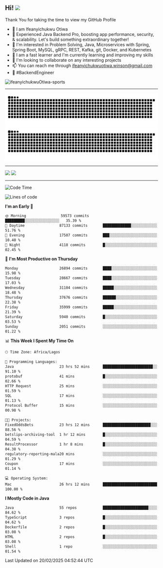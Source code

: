 <!-- BLOG-POST-LIST:START --><!-- BLOG-POST-LIST:END -->

## Hi! <img src="https://media.giphy.com/media/hvRJCLFzcasrR4ia7z/giphy.gif" width="4%"> 

Thank You for taking the time to view my GitHub Profile

- 👋 I am Ifeanyichukwu Otiwa
- 🚀 Experienced Java Backend Pro, boosting app performance, security, & scalability. Let's build something extraordinary together!
- 👀 I'm interested in Problem Solving, Java, Microservices with Spring, Spring Boot, MySQL, gRPC, REST, Kafka, git, Docker, and Kubernetes
- 🌱 I am a fast learner and I'm currently learning and improving my skills
- 💞️ I'm looking to collaborate on any interesting projects
- 📫 You can reach me through ifeanyichukwuotiwa.winson@gmail.com
- 🚀 #BackendEngineer

<p align="left" marginTop="10px"> <img src="https://komarev.com/ghpvc/?username=ifeanyichukwuOtiwa-sports&label=Profile%20views&color=0e75b6&style=for-the-badge" alt="ifeanyichukwuOtiwa-sports" /> </p>

***

<!--🐍📈SNAKEGRAPH / 🌐WEBSITE: https://github.com/Platane/snk -->
![github contribution grid snake animation](https://raw.githubusercontent.com/ifeanyichukwuOtiwa-sports/ifeanyichukwuOtiwa-sports/output/github-contribution-grid-snake-dark.svg#gh-dark-mode-only)![github contribution grid snake animation](https://raw.githubusercontent.com/ifeanyichukwuOtiwa-sports/ifeanyichukwuOtiwa-sports/output/github-contribution-grid-snake.svg#gh-light-mode-only)

***

<p float="left">
  <img float="left" src="https://github-readme-stats.vercel.app/api?username=ifeanyichukwuOtiwa-sports&count_private=true&include_all_commits=true&theme=react&show_icons=true" />
  <img float="right" src="https://github-readme-stats.vercel.app/api/top-langs/?username=ifeanyichukwuOtiwa-sports&layout=compact&show_icons=true&theme=react" /> 
</p>

***



<!--START_SECTION:waka-->
![Code Time](http://img.shields.io/badge/Code%20Time-3%2C483%20hrs%2039%20mins-blue)

![Lines of code](https://img.shields.io/badge/From%20Hello%20World%20I%27ve%20Written-42.5%20million%20lines%20of%20code-blue)

**I'm an Early 🐤** 

```text
🌞 Morning                59573 commits       █████████░░░░░░░░░░░░░░░░   35.39 % 
🌆 Daytime                87133 commits       █████████████░░░░░░░░░░░░   51.76 % 
🌃 Evening                17507 commits       ███░░░░░░░░░░░░░░░░░░░░░░   10.40 % 
🌙 Night                  4118 commits        █░░░░░░░░░░░░░░░░░░░░░░░░   02.45 % 
```
📅 **I'm Most Productive on Thursday** 

```text
Monday                   26894 commits       ████░░░░░░░░░░░░░░░░░░░░░   15.98 % 
Tuesday                  28667 commits       ████░░░░░░░░░░░░░░░░░░░░░   17.03 % 
Wednesday                31104 commits       █████░░░░░░░░░░░░░░░░░░░░   18.48 % 
Thursday                 37676 commits       ██████░░░░░░░░░░░░░░░░░░░   22.38 % 
Friday                   35999 commits       █████░░░░░░░░░░░░░░░░░░░░   21.39 % 
Saturday                 5940 commits        █░░░░░░░░░░░░░░░░░░░░░░░░   03.53 % 
Sunday                   2051 commits        ░░░░░░░░░░░░░░░░░░░░░░░░░   01.22 % 
```


📊 **This Week I Spent My Time On** 

```text
🕑︎ Time Zone: Africa/Lagos

💬 Programming Languages: 
Java                     23 hrs 52 mins      ███████████████████████░░   91.10 % 
protobuf                 41 mins             █░░░░░░░░░░░░░░░░░░░░░░░░   02.66 % 
HTTP Request             25 mins             ░░░░░░░░░░░░░░░░░░░░░░░░░   01.59 % 
SQL                      17 mins             ░░░░░░░░░░░░░░░░░░░░░░░░░   01.13 % 
Protocol Buffer          15 mins             ░░░░░░░░░░░░░░░░░░░░░░░░░   00.98 % 

🐱‍💻 Projects: 
FixedOddsBets            23 hrs 12 mins      ██████████████████████░░░   88.56 % 
betslips-archiving-tool  1 hr 12 mins        █░░░░░░░░░░░░░░░░░░░░░░░░   04.59 % 
ResultProcessor          1 hr 8 mins         █░░░░░░░░░░░░░░░░░░░░░░░░   04.38 % 
regulatory-reporting-mala20 mins             ░░░░░░░░░░░░░░░░░░░░░░░░░   01.29 % 
Coupon                   17 mins             ░░░░░░░░░░░░░░░░░░░░░░░░░   01.14 % 

💻 Operating System: 
Mac                      26 hrs 12 mins      █████████████████████████   100.00 % 
```

**I Mostly Code in Java** 

```text
Java                     55 repos            █████████████████████░░░░   84.62 % 
TypeScript               3 repos             █░░░░░░░░░░░░░░░░░░░░░░░░   04.62 % 
Dockerfile               2 repos             █░░░░░░░░░░░░░░░░░░░░░░░░   03.08 % 
HTML                     2 repos             █░░░░░░░░░░░░░░░░░░░░░░░░   03.08 % 
Shell                    1 repo              ░░░░░░░░░░░░░░░░░░░░░░░░░   01.54 % 
```




 Last Updated on 20/02/2025 04:52:44 UTC
<!--END_SECTION:waka-->

<!--
<p align="center">
![trophy](https://github-profile-trophy.vercel.app/?username=ifeanyichukwuOtiwa-sports&theme=onedark) (https://github.com/ryo-ma/github-profile-trophy)
</p>
-->

<!---
ifeanyi-otiwa/ifeanyi-otiwa is a ✨ special ✨ repository because its `README.md` (this file) appears on your GitHub profile.
You can click the Preview link to take a look at your changes.
--->

